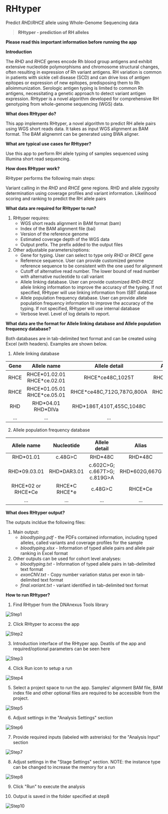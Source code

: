 <!-- dx-header -->
# RHtyper 

Predict *RHD*/*RHCE* allele using Whole-Genome Sequencing data

<!-- /dx-header -->

<!-- Insert a description of your app here -->
> **RHtyper - prediction of RH alleles**

**Please read this important information before running the app**

**Introduction**

The *RHD* and *RHCE* genes encode Rh blood group antigens and exhibit extensive nucleotide polymorphisms and chromosome structural changes, often resulting in expression of Rh variant antigens. RH variation is common in patients with sickle cell disease (SCD) and can drive loss of antigen epitopes or expression of new epitopes, predisposing them to Rh alloimmunization. Serologic antigen typing is limited to common Rh antigens, necessitating a genetic approach to detect variant antigen expression. RHtyper is a novel algorithm developed for comprehensive RH genotyping from whole-genome sequencing (WGS) data.

**What does RHtyper do?**

This app implements RHtyper, a novel algorithm to predict RH allele pairs using WGS short reads data. It takes as input WGS alignment as BAM format. The BAM alignemnt can be generated using BWA aligner.


**What are typical use cases for RHtyper?**

Use this app to perform RH allele typing of samples sequenced using Illumina short read sequencing.


**How does RHtyper work?**

RHtyper performs the following main steps:

Variant calling in the *RHD* and *RHCE* gene regions.
RHD and allele zygosity determination using coverage profiles and variant information.
Likelihood scoring and ranking to predict the RH allele pairs


**What data are required for RHtyper to run?**

1. RHtyper requires:
   * WGS short reads alignment in BAM format (bam)
   * Index of the BAM alignment file (bai)
   * Version of the reference genome
   * Estimated coverage depth of the WGS data
   * Output prefix. The prefix added to the output files
2. Other adjustable parameters/options:
   * Gene for typing. User can select to type only *RHD* or *RHCE* gene
   * Reference sequence. User can provide customized genome reference sequence to be consistent with the one used for alignment
   * Cutoff of alternative read number. The lower bound of read number with alternative nucleotide to call variant
   * Allele linking database. User can provide customized *RHD*-*RHCE* allele linking information to improve the accuracy of the typing. If not specified, RHtyper will use linking information from ISBT database
   * Allele population frequency database. User can provide allele population frequency information to improve the accuracy of the typing. If not specified, RHtyper will use internal database
   * Verbose level. Level of log details to report.

**What data are the format for Allele linking database and Allele population frequency database?**

Both databases are in tab-delimited text format and can be created using Excel (with headers). Examples are shown below.
1. Allele linking database

| Gene | Allele name | Allele detail | Alias | Linked | comment |
| :---: | :---: | :---: | :---: | :---: | :---: |
| RHCE | RHCE\*01.02.01 RHCE\*ce.02.01 | RHCE\*ce48C,1025T | RHCE\*ceTI | RHD\*04.01_RHD\*DIVa ||
| RHCE | RHCE\*01.05.01 RHCE\*ce.05.01 | RHCE\*ce48C,712G,787G,800A | RHCE\*ceEK | RHD\*DAR ||
| RHD | RHD\*04.01 RHD\*DIVa | RHD\*186T,410T,455C,1048C | | RHCE\*01.02.01 RHCE\*ce.02.01 ||
| ... | ... | ... | ... | ... | ... |

2. Allele population frequency database

| Allele name	| Nucleotide | Allele detail | Alias | PopFreq |
| :---: | :---: | :---: | :---: | :---: |
| RHD\*01.01 | c.48G>C | RHD\*48C | RHD\*48C | 0.0006 |
| RHD\*09.03.01 | RHD\*DAR3.01 | c.602C>G; c.667T>G; c.819G>A |	RHD\*602G,667G | 0.0298 |
| RHCE\*02 or RHCE\*Ce | RHCE\*C RHCE\*e | c.48G>C | RHCE\*Ce | 0.119 |
| ... | ... | ... | ... | ... |

**What does RHtyper output?**

The outputs incldue the following files:

1. Main output:
   * *bloodtyping.pdf* - the PDFs contained information, including typed alleles, called variants and coverage profiles for the sample
   * *bloodtyping.xlsx* - Information of typed allele pairs and allele pair ranking in Excel format
2. Other outputs can be used for cohort level analyses:
   * *bloodtyping.txt* - Information of typed allele pairs in tab-delimited text format
   * *exonCNV.txt* - Copy number variation status per exon in tab-delimited text format
   * *final.variant.txt* - variant identified in tab-delimited text format

**How to run RHtyper?**
1. Find RHtyper from the DNAnexus Tools library

![Step1](tutorial/Step1.png)

2. Click RHtyper to access the app

![Step2](tutorial/Step1.1.png)

3. Introduction interface of the RHtyper app. Deatils of the app and required/optional parameters can be seen here

![Step3](tutorial/Intro.png)

4. Click Run icon to setup a run

![Step4](tutorial/Step2.1.png)

5. Select a project space to run the app. Samples' alignment BAM file, BAM index file and other optional files are required to be accessible from the project.

![Step5](tutorial/Step2.2.png)

6. Adjust settings in the "Analysis Settings" section

![Step6](tutorial/Step2.3.png)

7. Provide required inputs (labeled with astrerisks) for the "Analysis Input" section

![Step7](tutorial/Step2.4.1.png)

8. Adjust settings in the "Stage Settings" section. NOTE: the instance type can be changed to increase the memory for a run

![Step8](tutorial/Step2.5.1.png)

9. Click "Run" to execute the analysis 

10. Output is saved in the folder specified at step8

![Step10](tutorial/output.png)
